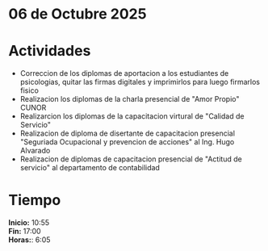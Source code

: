# 06 de Octubre 2025

# Actividades

- Correccion de los diplomas de aportacion a los estudiantes de psicologias, quitar las firmas digitales y imprimirlos para luego firmarlos fisico
- Realizacion los diplomas de la charla presencial de "Amor Propio" CUNOR
- Realizarcion los diplomas de la capacitacion virtural de "Calidad de Servicio"
- Realizacion de diploma de disertante de capacitacion presencial "Seguriada Ocupacional y prevencion de acciones" al Ing. Hugo Alvarado
- Realizacion de diplomas de capacitacion presencial de "Actitud de servicio" al departamento de contabilidad

# Tiempo

**Inicio:** 10:55  
**Fin:** 17:00  
**Horas:**: 6:05  

